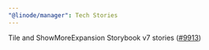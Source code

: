 ```yaml
---
"@linode/manager": Tech Stories
---
```


Tile and ShowMoreExpansion Storybook v7 stories ([#9913](https://github.com/linode/manager/pull/9913))
